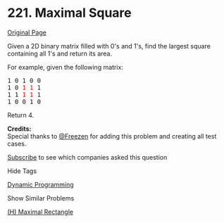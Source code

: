 # 221. Maximal Square

[Original Page](https://leetcode.com/problems/maximal-square/)

Given a 2D binary matrix filled with 0's and 1's, find the largest square containing all 1's and return its area.

For example, given the following matrix:

<pre>1 0 1 0 0
1 0 <font color="red">1</font> <font color="red">1</font> 1
1 1 <font color="red">1</font> <font color="red">1</font> 1
1 0 0 1 0
</pre>

Return 4.

**Credits:**  
Special thanks to [@Freezen](https://oj.leetcode.com/discuss/user/Freezen) for adding this problem and creating all test cases.

<div>

[Subscribe](/subscribe/) to see which companies asked this question

</div>

<div>

<div id="tags" class="btn btn-xs btn-warning">Hide Tags</div>

<span class="hidebutton" style="display: inline;">[Dynamic Programming](/tag/dynamic-programming/)</span></div>

<div>

<div id="similar" class="btn btn-xs btn-warning">Show Similar Problems</div>

<span class="hidebutton">[(H) Maximal Rectangle](/problems/maximal-rectangle/)</span></div>